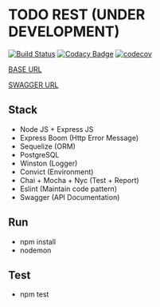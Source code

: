 # TODO REST (UNDER DEVELOPMENT)
[![Build Status](https://travis-ci.org/ivandzf/todo-api.svg?branch=master)](https://travis-ci.org/ivandzf/todo-api)
[![Codacy Badge](https://api.codacy.com/project/badge/Grade/f69cec7d21b14ea2bdd18f0e61581e5a)](https://www.codacy.com/app/ivandzf/todo-api?utm_source=github.com&amp;utm_medium=referral&amp;utm_content=ivandzf/todo-api&amp;utm_campaign=Badge_Grade)
[![codecov](https://codecov.io/gh/ivandzf/todo-api/branch/master/graph/badge.svg)](https://codecov.io/gh/ivandzf/todo-api)

[BASE URL](https://todo-node-express.herokuapp.com)

[SWAGGER URL](https://todo-node-express.herokuapp.com/api-docs)

## Stack
*  Node JS + Express JS
*  Express Boom (Http Error Message)
*  Sequelize (ORM)
*  PostgreSQL
*  Winston (Logger)
*  Convict (Environment)
*  Chai + Mocha + Nyc (Test + Report)
*  Eslint (Maintain code pattern)
*  Swagger (API Documentation)

## Run
*  npm install
*  nodemon

## Test
*  npm test